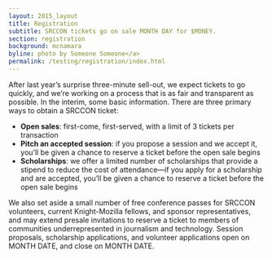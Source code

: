 ```yaml
---
layout: 2015_layout
title: Registration
subtitle: SRCCON tickets go on sale MONTH DAY for $MONEY.
section: registration
background: mcnamara
byline: photo by Someone Someone</a>
permalink: /testing/registration/index.html
---
```

After last year’s surprise three-minute sell-out, we expect tickets to go quickly, and we’re working on a process that is as fair and transparent as possible. In the interim, some basic information. There are three primary ways to obtain a SRCCON ticket:

* **Open sales**: first-come, first-served, with a limit of 3 tickets per transaction
* **Pitch an accepted session**: if you propose a session and we accept it, you’ll be given a chance to reserve a ticket before the open sale begins
* **Scholarships**: we offer a limited number of scholarships that provide a stipend to reduce the cost of attendance—if you apply for a scholarship and are accepted, you’ll be given a chance to reserve a ticket before the open sale begins

We also set aside a small number of free conference passes for SRCCON volunteers, current Knight-Mozilla fellows, and sponsor representatives, and may extend presale invitations to reserve a ticket to members of communities underrepresented in journalism and technology. Session proposals, scholarship applications, and volunteer applications open on MONTH DATE, and close on MONTH DATE.
